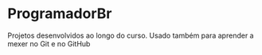 # ProgramadorBr
Projetos desenvolvidos ao longo do curso.
Usado também para aprender a mexer no Git e no GitHub
